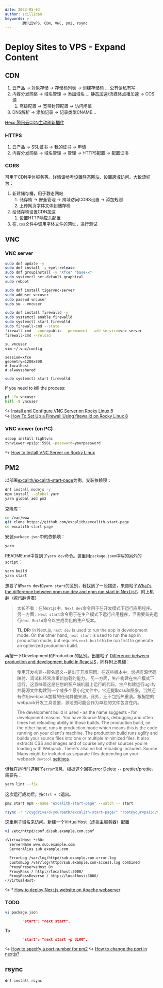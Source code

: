 ```yaml
---
date: 2023-05-03
author: scillidan
keywords: >
		腾讯云VPS, CDN, VNC, pm2, rsync
---
```


# Deploy Sites to VPS - Expand Content

## CDN

1. 云产品 → 对象存储 → 存储桶列表 → 创建存储桶 ... 公有读私有写
2. 内容分发网络 → 域名管理 → 添加域名 ... 静态加速/流媒体点播加速 → COS源
    1. 高级配置 → 宽带封顶配置 → 访问闸值
3. DNS解析 → 添加记录 → 记录类型CNAME...

[Hexo 腾讯云CDN主动刷新插件](https://github.com/Techeek/hexo-deploy-tencentcloud-cdn)
### HTTPS

1. 云产品 → SSL证书 → 我的证书 → 申请
2. 内容分发网络 → 域名管理 → 管理 → HTTPS配置 → 配置证书

### CORS

可用于CDN字体服务等。详情请参考[设置静态网站](https://cloud.tencent.com/document/product/436/14984)、[设置跨域访问](https://cloud.tencent.com/document/product/436/13318)。大致流程为：
1. 新建储存桶，用于静态网站
    1. 储存桶 → 安全管理 → 跨域访问CORS设置 → 添加规则
    2. 上传网页字体文体到储存桶
2. 给储存桶设置CDN加速
    1. 设置HTTP响应头配置
3. 在`.css`文件中调用字体文件的网址，进行测试

## VNC

### VNC server

```bash
sudo dnf update -y
sudo dnf install -y epel-release
sudo dnf groupinstall -y "Xfce" "base-x"
sudo systemctl set-default graphical
sudo reboot
```

```bash
sudo dnf install tigervnc-server
sudo adduser vncuser
sudo passwd vncuser
sudo su - vncuser
```

```bash
sudo dnf install firewalld -y
sudo systemctl enable firewalld
sudo systemctl start firewalld
sudo firewall-cmd --state
firewall-cmd --zone=public --permanent --add-service=vnc-server
firewall-cmd --reload
```

```bash
su vncuser
vim ~/.vnc/config
```

``` title="config"
session=xfce
geometry=1280x800
# localhost
# alwaysshared
```

```bash
sudo systemctl start firewalld
```

If you need to kill the process:

```bash
pf -fu vncuser
kill -9 vncuser
```

↪ [Install and Configure VNC Server on Rocky Linux 8](https://techviewleo.com/install-and-configure-vnc-server-on-rocky-linux)  
↪ [How To Set Up a Firewall Using firewalld on Rocky Linux 8](https://www.digitalocean.com/community/tutorials/how-to-set-up-a-firewall-using-firewalld-on-rocky-linux-8)

### VNC viewer (on PC)

```bash
scoop install tightvnc
tvnviewer vpsip::5901 -password=yourpassword
```

↪ [How to Install VNC Server on Rocky Linux](https://www.howtoforge.com/how-to-install-vnc-server-on-rocky-linux/)

## PM2

以部署[excalith/excalith-start-page](https://github.com/excalith/excalith-start-page)为例。安装依赖项：

```bash
dnf install nodejs -y
npm install --global yarn
yarn global add pm2
```

克隆库：

```bash
cd /var/www
git clone https://github.com/excalith/excalith-start-page
cd excalith-start-page
```

安装`package.json`中的依赖项：

```bash
yarn
```

README.md中提到了`yarn dev`命令。这里用`package.json`中写的另外的`script`：

```bash
yarn build
yarn start
```

想要了解`yarn dev`和`yarn start`的区别，我找到了一段描述，来自帖子[What's the difference between npm run dev and npm run start in Next.js?](https://stackoverflow.com/questions/69400243/whats-the-difference-between-npm-run-dev-and-npm-run-start-in-next-js)。附上机翻（腾讯翻译君）：

> 太长不看：在Next.js中，`Next dev`命令用于在开发模式下运行应用程序。另一方面，`Next start`命令用于在生产模式下运行应用程序，但需要首先运行`Next Build`命令以生成优化的生产版本。
>
> **TL;DR:** In Next.js, `next dev` is used to run the app in development mode. On the other hand, `next start` is used to run the app in production mode, but requires `next build` to be run first to generate an optimized production build.

再搜一下Development和Production的区别。出自帖子 [Difference between production and development build in ReactJS](https://stackoverflow.com/questions/48151128/difference-between-production-and-development-build-in-reactjs)，同样附上机翻：

> 使用开发构建--顾名思义--是出于开发原因。在这些版本中，您拥有源代码映射、调试和经常热重新加载的能力。
  另一方面，生产构建在生产模式下运行，这意味着这是在您的客户端机器上运行的代码。生产构建运行uglify并将源文件构建到一个或多个最小化文件中。它还提取css和图像，当然还有你用webpack加载的任何其他来源。此外，还不包括热重装。根据您的webpack开发工具设置，源地图可能会作为单独的文件包含在内。
>
> The development build is used - as the name suggests - for development reasons. You have Source Maps, debugging and often times hot reloading ability in those builds.
> The production build, on the other hand, runs in production mode which means this is the code running on your client's machine. The production build runs uglify and builds your source files into one or multiple minimized files. It also extracts CSS and images and of course any other sources you're loading with Webpack. There's also no hot reloading included. Source Maps might be included as separate files depending on your webpack `devtool` [settings](https://webpack.js.org/configuration/devtool/).

但我在运行时遇到了`error`信息，根据这个回答[error Delete `··` prettier/prettie](https://github.com/prettier/eslint-plugin-prettier/issues/219#issuecomment-835770395)，需要先：

```bash
yarn lint --fix
```

这次运行成功后。按`Ctrl + C`退出。

```bash
pm2 start npm --name "excalith-start-page" --watch -- start
```

```bash
rsync -r "/cygdrive/d/yourpath/excalith-start-page/" "root@yourvpsip:/var/www/excalith-start-page" --include={'.*'} --exclude={'.github','.next/','build/','node_modules/','.git'}
```

这里用子域名来访问。新建一个VirtualHost（虚拟主服务器）配置

```bash
vi /etc/httpd/conf.d/sub.example.com.conf
```

```bash title="sub.example.com.conf"
<VirtualHost *:80>
  ServerName www.sub.example.com
  ServerAlias sub.example.com

  ErrorLog /var/log/httpd/sub.example.com-error.log
  CustomLog /var/log/httpd/sub.example.com-access.log combined
  ProxyPreserveHost On
  ProxyPass / http://localhost:3000/
  ProxyPassReverse / http://localhost:3000/
</VirtualHost>
```

↪ †	[How to deploy Next.js website on Apache webserver](https://stackoverflow.com/questions/74681648)

### TODO

```sh
vi package.json
```

``` package.json linenums="7"
		"start": "next start",
```

To

```json title="package.json" linenums="7"
		"start": "next start -p 3100",
```

↪ [How to specify a port number for pm2](https://stackoverflow.com/questions/31502351/how-to-specify-a-port-number-for-pm2)
↪ [How to change the port in nextjs?](https://medium.com/frontendweb/how-to-change-port-in-nextjs-1b99930bb81f)

## rsync

```bash
dnf install rsync
```